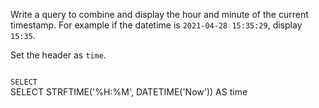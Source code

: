 Write a query to combine and display the hour and minute of the current timestamp.
For example if the datetime is `2021-04-28 15:35:29`, display `15:35`.

Set the header as `time`.

<codeblock language="sql" dbName="students1.db" type="exercise" testMode="fixedInput" cache="false">
<code>
SELECT
</code>

<solution>
SELECT STRFTIME('%H:%M', DATETIME('Now')) AS time
</solution>
</codeblock>
